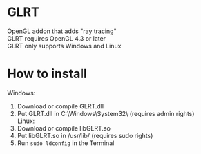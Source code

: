 # GLRT
OpenGL addon that adds "ray tracing" <br>
GLRT requires OpenGL 4.3 or later <br>
GLRT only supports Windows and Linux <br>
# How to install
Windows: <br>
1. Download or compile GLRT.dll
2. Put GLRT.dll in C:\Windows\System32\ (requires admin rights) <br>
Linux: <br>
1. Download or compile libGLRT.so
2. Put libGLRT.so in /usr/lib/ (requires sudo rights)
3. Run ```sudo ldconfig``` in the Terminal <Br>
